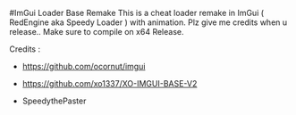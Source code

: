 #ImGui Loader Base Remake
This is a cheat loader remake in ImGui ( RedEngine aka Speedy Loader ) with animation.
Plz give me credits when u release.. 
Make sure to compile on x64 Release.


Credits :

- https://github.com/ocornut/imgui

- https://github.com/xo1337/XO-IMGUI-BASE-V2

- SpeedythePaster 
